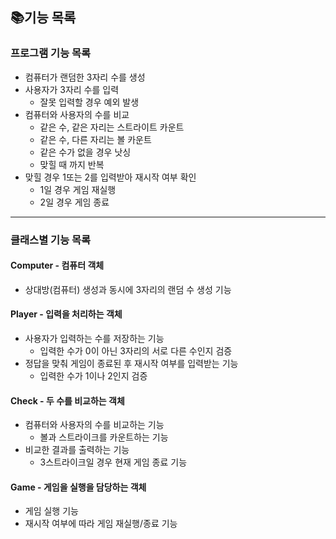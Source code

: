 ## 📚기능 목록

### 프로그램 기능 목록

- 컴퓨터가 랜덤한 3자리 수를 생성
- 사용자가 3자리 수를 입력
    - 잘못 입력할 경우 예외 발생
- 컴퓨터와 사용자의 수를 비교
    - 같은 수, 같은 자리는 스트라이트 카운트
    - 같은 수, 다른 자리는 볼 카운트
    - 같은 수가 없을 경우 낫싱
    - 맞힐 때 까지 반복
- 맞힐 경우 1또는 2를 입력받아 재시작 여부 확인
    - 1일 경우 게임 재실행
    - 2일 경우 게임 종료

***

### 클래스별 기능 목록

#### Computer - 컴퓨터 객체

- 상대방(컴퓨터) 생성과 동시에 3자리의 랜덤 수 생성 기능

#### Player - 입력을 처리하는 객체

- 사용자가 입력하는 수를 저장하는 기능
    - 입력한 수가 0이 아닌 3자리의 서로 다른 수인지 검증
- 정답을 맞춰 게임이 종료된 후 재시작 여부를 입력받는 기능
    - 입력한 수가 1이나 2인지 검증

#### Check - 두 수를 비교하는 객체

- 컴퓨터와 사용자의 수를 비교하는 기능
    - 볼과 스트라이크를 카운트하는 기능
- 비교한 결과를 출력하는 기능
    - 3스트라이크일 경우 현재 게임 종료 기능

#### Game - 게임을 실행을 담당하는 객체

- 게임 실행 기능
- 재시작 여부에 따라 게임 재실행/종료 기능